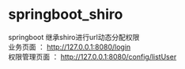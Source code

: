 # springboot_shiro
springboot 继承shiro进行url动态分配权限  
业务页面 ： http://127.0.0.1:8080/login   
权限管理页面 ： http://127.0.0.1:8080/config/listUser
